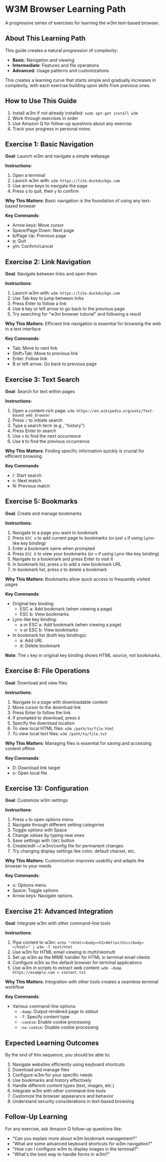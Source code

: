 # W3M Browser Learning Path

A progressive series of exercises for learning the w3m text-based browser.

## About This Learning Path

This guide creates a natural progression of complexity:

- **Basic**: Navigation and viewing
- **Intermediate**: Features and file operations
- **Advanced**: Usage patterns and customizations

This creates a learning curve that starts simple and gradually increases in complexity, with each exercise building upon skills from previous ones.

## How to Use This Guide

1. Install w3m if not already installed: `sudo apt-get install w3m`
2. Work through exercises in order
3. Use Amazon Q for follow-up questions about any exercise
4. Track your progress in personal notes

## Exercise 1: Basic Navigation

**Goal**: Launch w3m and navigate a simple webpage

**Instructions**:
1. Open a terminal
2. Launch w3m with: `w3m https://lite.duckduckgo.com`
3. Use arrow keys to navigate the page
4. Press `q` to quit, then `y` to confirm

**Why This Matters**: Basic navigation is the foundation of using any text-based browser

**Key Commands**:
- Arrow keys: Move cursor
- Space/Page Down: Next page
- b/Page Up: Previous page
- q: Quit
- y/n: Confirm/cancel

## Exercise 2: Link Navigation

**Goal**: Navigate between links and open them

**Instructions**:
1. Launch w3m with: `w3m https://lite.duckduckgo.com`
2. Use Tab key to jump between links
3. Press Enter to follow a link
4. Use `B` key or left arrow to go back to the previous page
5. Try searching for "w3m browser tutorial" and following a result

**Why This Matters**: Efficient link navigation is essential for browsing the web in a text interface

**Key Commands**:
- Tab: Move to next link
- Shift+Tab: Move to previous link
- Enter: Follow link
- B or left arrow: Go back to previous page

## Exercise 3: Text Search

**Goal**: Search for text within pages

**Instructions**:
1. Open a content-rich page: `w3m https://en.wikipedia.org/wiki/Text-based_web_browser`
2. Press `/` to initiate search
3. Type a search term (e.g., "history")
4. Press Enter to search
5. Use `n` to find the next occurrence
6. Use `N` to find the previous occurrence

**Why This Matters**: Finding specific information quickly is crucial for efficient browsing

**Key Commands**:
- /: Start search
- n: Next match
- N: Previous match

## Exercise 5: Bookmarks

**Goal**: Create and manage bookmarks

**Instructions**:
1. Navigate to a page you want to bookmark
2. Press `ESC a` to add current page to bookmarks (or just `a` if using Lynx-like key binding)
3. Enter a bookmark name when prompted
4. Press `ESC b` to view your bookmarks (or `v` if using Lynx-like key binding)
5. Navigate to a bookmark and press Enter to visit it
6. In bookmark list, press `a` to add a new bookmark URL
7. In bookmark list, press `d` to delete a bookmark

**Why This Matters**: Bookmarks allow quick access to frequently visited pages

**Key Commands**:
- Original key binding:
  - ESC a: Add bookmark (when viewing a page)
  - ESC b: View bookmarks
- Lynx-like key binding:
  - a or ESC a: Add bookmark (when viewing a page)
  - v or ESC b: View bookmarks
- In bookmark list (both key bindings):
  - a: Add URL
  - d: Delete bookmark

**Note**: The `v` key in original key binding shows HTML source, not bookmarks.

## Exercise 8: File Operations

**Goal**: Download and view files

**Instructions**:
1. Navigate to a page with downloadable content
2. Move cursor to the download link
3. Press Enter to follow the link
4. If prompted to download, press `D`
5. Specify the download location
6. To view local HTML files: `w3m /path/to/file.html`
7. To view local text files: `w3m /path/to/file.txt`

**Why This Matters**: Managing files is essential for saving and accessing content offline

**Key Commands**:
- D: Download link target
- o: Open local file

## Exercise 13: Configuration

**Goal**: Customize w3m settings

**Instructions**:
1. Press `o` to open options menu
2. Navigate through different setting categories
3. Toggle options with Space
4. Change values by typing new ones
5. Save settings with `[OK]` button
6. Create/edit ~/.w3m/config file for permanent changes
7. Try changing display settings like color, default charset, etc.

**Why This Matters**: Customization improves usability and adapts the browser to your needs

**Key Commands**:
- o: Options menu
- Space: Toggle options
- Arrow keys: Navigate options

## Exercise 21: Advanced Integration

**Goal**: Integrate w3m with other command-line tools

**Instructions**:
1. Pipe content to w3m: `echo "<html><body><h1>Hello</h1></body></html>" | w3m -T text/html`
2. Use w3m for HTML email viewing in mutt/neomutt
3. Set up w3m as the MIME handler for HTML in terminal email clients
4. Configure w3m as the default browser for terminal applications
5. Use w3m in scripts to extract web content: `w3m -dump https://example.com > content.txt`

**Why This Matters**: Integration with other tools creates a seamless terminal workflow

**Key Commands**:
- Various command-line options:
  - `-dump`: Output rendered page to stdout
  - `-T`: Specify content type
  - `-cookie`: Enable cookie processing
  - `-no-cookie`: Disable cookie processing

## Expected Learning Outcomes

By the end of this sequence, you should be able to:

1. Navigate websites efficiently using keyboard shortcuts
2. Download and manage files
3. Configure w3m for your specific needs
4. Use bookmarks and history effectively
5. Handle different content types (text, images, etc.)
6. Integrate w3m with other command-line tools
7. Customize the browser appearance and behavior
8. Understand security considerations in text-based browsing

## Follow-Up Learning

For any exercise, ask Amazon Q follow-up questions like:

- "Can you explain more about w3m bookmark management?"
- "What are some advanced keyboard shortcuts for w3m navigation?"
- "How can I configure w3m to display images in the terminal?"
- "What's the best way to handle forms in w3m?"

